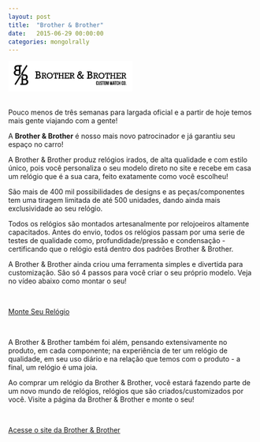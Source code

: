 ```yaml
---
layout: post
title:  "Brother & Brother"
date:   2015-06-29 00:00:00
categories: mongolrally
---
```


<img src="/img/brother_wide.jpg" class="center" alt="Brother & Brother" width="50%"/>

<div>&nbsp;</div>

Pouco menos de três semanas para largada oficial e a partir de hoje temos mais gente viajando com a gente!

A **Brother & Brother** é nosso mais novo patrocinador e já garantiu seu espaço no carro!

A Brother & Brother produz relógios irados, de alta qualidade e com estilo único, pois você personaliza o seu modelo direto no site e recebe em casa um relógio que é a sua cara, feito exatamente como você escolheu!

São mais de 400 mil possibilidades de designs e as peças/componentes tem uma tiragem limitada de até 500 unidades, dando ainda mais exclusividade ao seu relógio.

Todos os relógios são montados artesanalmente por relojoeiros altamente capacitados. Antes do envio, todos os relógios passam por uma serie de testes de qualidade como, profundidade/pressão e condensação - certificando que o relógio está dentro dos padrões Brother & Brother.

A Brother & Brother ainda criou uma ferramenta simples e divertida para customização. São só 4 passos para você criar o seu próprio modelo. Veja no vídeo abaixo como montar o seu!

<div>&nbsp;</div>

<p><a href="https://www.youtube.com/watch?v=UMBw5MiszCY" target="_blank" class="btn btn-default">Monte Seu Relógio</a></p>

<div>&nbsp;</div>

A Brother & Brother também foi além, pensando extensivamente no produto, em cada componente; na experiência de ter um relógio de qualidade, em seu uso diário e na relação que temos com o produto - a final, um relógio é uma joia.

Ao comprar um relógio da Brother & Brother, você estará fazendo parte de um novo mundo de relógios, relógios que são criados/customizados por você. Visite a página da Brother & Brother e monte o seu!

<div>&nbsp;</div>

<p><a href="https://www.brotherandbrother.com/" target="_blank" class="btn btn-default">Acesse o site da Brother & Brother</a></p>
